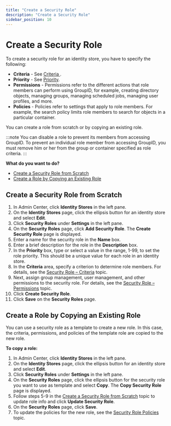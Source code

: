 ```yaml
---
title: "Create a Security Role"
description: "Create a Security Role"
sidebar_position: 10
---
```


# Create a Security Role

To create a security role for an identity store, you have to specify the following:

- **Criteria** - See
  [Criteria ](/docs/directorymanager/11.0/admincenter/securityrole/manage.md).
- **Priority** - See
  [Priority](/docs/directorymanager/11.0/admincenter/securityrole/manage.md).
- **Permissions** - Permissions refer to the different actions that role members can perform using
  GroupID, for example, creating directory objects, managing groups, managing scheduled jobs,
  managing user profiles, and more.
- **Policies** - Policies refer to settings that apply to role members. For example, the search
  policy limits role members to search for objects in a particular container.

You can create a role from scratch or by copying an existing role.

:::note
You can disable a role to prevent its members from accessing GroupID. To prevent an individual
role member from accessing GroupID, you must remove him or her from the group or container specified
as role criteria.
:::


**What do you want to do?**

- [Create a Security Role from Scratch](#create-a-security-role-from-scratch)
- [Create a Role by Copying an Existing Role](#create-a-role-by-copying-an-existing-role)

## Create a Security Role from Scratch

1. In Admin Center, click **Identity Stores** in the left pane.
2. On the **Identity Stores** page, click the ellipsis button for an identity store and select
   **Edit**.
3. Click **Security Roles** under **Settings** in the left pane.
4. On the **Security Roles** page, click **Add Security Role**. The **Create Security Role** page is
   displayed.
5. Enter a name for the security role in the **Name** box.
6. Enter a brief description for the role in the **Description** box.
7. In the **Priority** box, type or select a value in the range, 1-99, to set the role priority.
   This should be a unique value for each role in an identity store.
8. In the **Criteria** area, specify a criterion to determine role members. For details, see the
   [Security Role – Criteria](/docs/directorymanager/11.0/admincenter/securityrole/criteria.md)
   topic.
9. Next, assign group management, user management, and other permissions to the security role. For
   details, see the
   [Security Role – Permissions](/docs/directorymanager/11.0/admincenter/securityrole/permissions.md)
   topic.
10. Click **Create Security Role**.
11. Click **Save** on the **Security Roles** page.

## Create a Role by Copying an Existing Role

You can use a security role as a template to create a new role. In this case, the criteria,
permissions, and policies of the template role are copied to the new role.

**To copy a role:**

1. In Admin Center, click **Identity Stores** in the left pane.
2. On the **Identity Stores** page, click the ellipsis button for an identity store and select
   **Edit**.
3. Click **Security Roles** under **Settings** in the left pane.
4. On the **Security Roles** page, click the ellipsis button for the security role you want to use
   as template and select **Copy**. The **Copy Security Role** page is displayed.
5. Follow steps 5-9 in the
   [Create a Security Role from Scratch](#create-a-security-role-from-scratch) topic to update role
   info and click **Update Security Role**.
6. On the **Security Roles** page, click **Save**.
7. To update the policies for the new role, see the
   [Security Role Policies](/docs/directorymanager/11.0/admincenter/securityrole/policy/overview.md)
   topic.
